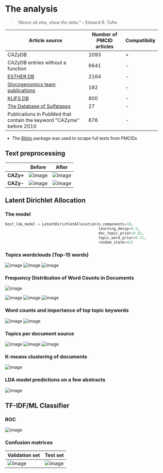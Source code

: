 # The analysis

> *“Above all else, show the data.”* – Edward R. Tufte


| Article source | Number of PMCID articles | Compatibiliy |
| --- | ----------- | ---------- |
| CAZyDB | 1093 | + |
| CAZyDB entries without a function  | 6641 | - |
| [ESTHER DB](http://bioweb.supagro.inra.fr/ESTHER/general?what=index) | 2164 |-|
| [Glycogenomics team publications](http://www.afmb.univ-mrs.fr/team-s-publications)  | 182 |-|
| [KLIFS DB](https://klifs.net/)  | 800 |-|
| [The Database of Sulfatases](http://abims.sb-roscoff.fr/sulfatlas/?execution=e2s1) | 27 |-|
| Publications in PubMed that contain the keyword "CAZyme" before 2010 | 676 |-|

- The [Biblio](https://github.com/TigiGln/Biblio) package was used to scrape full texts from PMCIDs

## Text preprocessing

| | Before| After |
| ---| --- | ----------- |
| **CAZy+** | ![image](https://user-images.githubusercontent.com/69251989/126796776-030a691e-280c-4bcb-a1b0-18e2b7607e61.png)| ![image](https://user-images.githubusercontent.com/69251989/126796840-e5a5eb3a-2b58-4e08-8ade-cad2157280e1.png)|
| **CAZy-** |![image](https://user-images.githubusercontent.com/69251989/126797202-a73717fb-72fc-463c-9703-b465c89dee1a.png)| ![image](https://user-images.githubusercontent.com/69251989/126797150-a8b57118-3dd7-485a-9a5c-05b4bbd2edcc.png)|

## Latent Dirichlet Allocation

### The model

```python
best_lda_model = LatentDirichletAllocation(n_components=10,
                                           learning_decay=0.9,
                                           doc_topic_prior=0.01,
                                           topic_word_prior=0.31,
                                           random_state=42)
```

### Topics wordclouds (Top-15 words)

![image](https://user-images.githubusercontent.com/69251989/126797832-95d65cac-acc9-4f87-9356-2adbb409be6a.png)
![image](https://user-images.githubusercontent.com/69251989/126797877-5bf42e22-9ae2-41c4-9a1b-3463b1292cd5.png)
![image](https://user-images.githubusercontent.com/69251989/126797929-8b65943e-70d6-4eba-b188-d97af2f98b41.png)

### Frequency Distribution of Word Counts in Documents

![image](https://user-images.githubusercontent.com/69251989/126798045-07e9d657-c2a8-46cf-860d-60ee2c21396d.png)

![image](https://user-images.githubusercontent.com/69251989/126798171-4099bd30-dc46-4d6e-99e6-80f6fcc06c71.png)
![image](https://user-images.githubusercontent.com/69251989/126798230-d860a68f-9898-4f81-b196-4d10767e4f8b.png)
![image](https://user-images.githubusercontent.com/69251989/126798270-8ac46a7e-1263-4ce8-96f1-45e6ef8350a0.png)

### Word counts and importance of top topic keywords

![image](https://user-images.githubusercontent.com/69251989/126798533-0e804bec-ea14-4960-9e5d-4b5578af1a92.png)
![image](https://user-images.githubusercontent.com/69251989/126798595-bae43c37-89b4-43b1-9842-ed5dcae15b46.png)

### Topics per document source

![image](https://user-images.githubusercontent.com/69251989/126798721-8e26de3d-6f83-4130-8774-a0d0453fe79f.png)
![image](https://user-images.githubusercontent.com/69251989/126798787-5e7bc044-1a05-4b08-93e4-f7e7762237ea.png)
![image](https://user-images.githubusercontent.com/69251989/126798841-c35bd95e-c3ea-4f40-b3c6-6410994e68b2.png)

### K-means clustering of documents
![image](https://user-images.githubusercontent.com/69251989/126798951-9b6eccef-0ea2-4697-a979-e76716cc7fc1.png)

### LDA model predictions on a few abstracts
![image](https://user-images.githubusercontent.com/69251989/126799168-71b4fc21-76d8-419b-8994-04f2b729dfa0.png)

## TF-IDF/ML Classifier

### ROC

![image](https://user-images.githubusercontent.com/69251989/126799550-865f0bae-2ae9-4b00-bce1-95d4a76d247f.png)


### Confusion matrices

| Validation set| Test set |
| --- | ----------- |
|![image](https://user-images.githubusercontent.com/69251989/126799945-9ced7126-a039-4973-b066-bea4f039cf40.png)| ![image](https://user-images.githubusercontent.com/69251989/126800003-a91122ed-d839-49af-b977-d518cbb0f836.png)|
